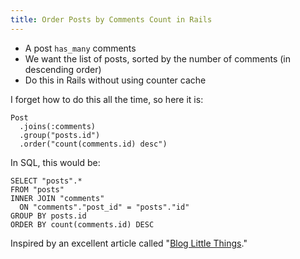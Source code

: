 ```yaml
---
title: Order Posts by Comments Count in Rails
---
```


- A post `has_many` comments
- We want the list of posts, sorted by the number of comments (in descending order)
- Do this in Rails without using counter cache

I forget how to do this all the time, so here it is:

```
Post
  .joins(:comments)
  .group("posts.id")
  .order("count(comments.id) desc")
```

In SQL, this would be:

```
SELECT "posts".*
FROM "posts"
INNER JOIN "comments"
  ON "comments"."post_id" = "posts"."id"
GROUP BY posts.id
ORDER BY count(comments.id) DESC
```

Inspired by an excellent article called "[Blog Little Things](http://coffeecoder.net/blog/blog-little-things/)."

